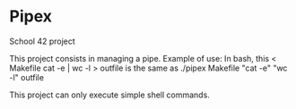 # Pipex
School 42 project

This project consists in managing a pipe.
Example of use:
In bash, this
< Makefile cat -e | wc -l > outfile
is the same as
./pipex Makefile "cat -e" "wc -l" outfile

This project can only execute simple shell commands.
